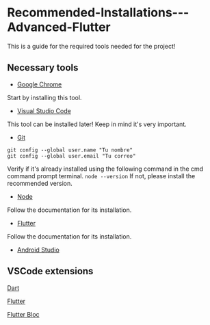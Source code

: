# Recommended-Installations---Advanced-Flutter
This is a guide for the required tools needed for the project! 

## Necessary tools
* [Google Chrome](https://www.google.com/chrome/)

Start by installing this tool.
* [Visual Studio Code](https://code.visualstudio.com/)

This tool can be installed later! Keep in mind it's very important.
* [Git](https://git-scm.com/)

```
git config --global user.name "Tu nombre"
git config --global user.email "Tu correo"
```
Verify if it's already installed using the following command in the cmd command prompt terminal.
`node --version`
If not, please install the recommended version.
* [Node](https://nodejs.org/es/)

Follow the documentation for its installation.
* [Flutter](https://flutter.dev/docs/get-started/install)

Follow the documentation for its installation.
* [Android Studio](https://developer.android.com/studio)


## VSCode extensions

[Dart](https://marketplace.visualstudio.com/items?itemName=Dart-Code.dart-code)

[Flutter](https://marketplace.visualstudio.com/items?itemName=Dart-Code.flutter)

[Flutter Bloc](https://marketplace.visualstudio.com/items?itemName=FelixAngelov.bloc)

